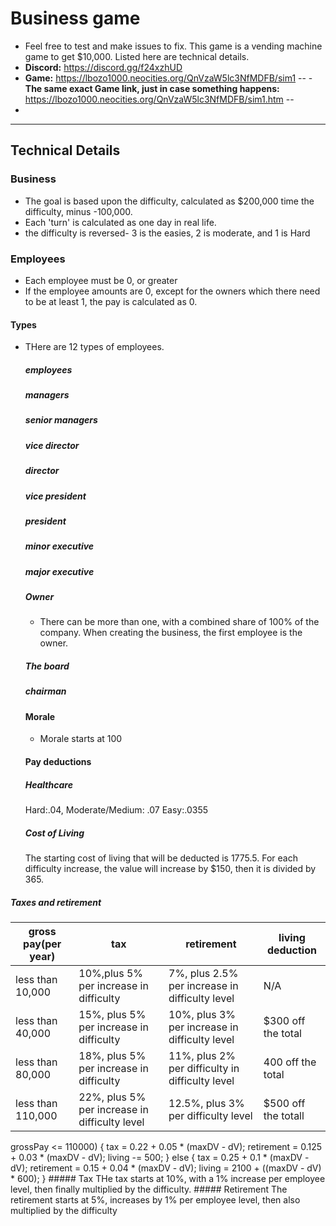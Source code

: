 # Business game 
  - Feel free to test and make issues to fix. This game is a vending machine game to get $10,000. Listed here are technical details. 
 -  **Discord:** https://discord.gg/f24xzhUD
  - **Game:** https://lbozo1000.neocities.org/QnVzaW5lc3NfMDFB/sim1
 -- - **The same exact Game link, just in case something happens:** https://lbozo1000.neocities.org/QnVzaW5lc3NfMDFB/sim1.htm --
  - 
------------------------------------------------
## Technical Details
  ### Business
  - The goal is based upon the difficulty, calculated as $200,000 time the difficulty, minus -100,000.
  - Each 'turn' is calculated as one day in real life.
  - the difficulty is reversed- 3 is the easies, 2 is moderate, and 1 is Hard
  ### Employees
  - Each employee must be 0, or greater
  - If the employee amounts are 0, except for the owners which there need to be at least 1, the pay is calculated as 0.
  #### Types
  - THere are 12 types of employees.
    ##### employees
    
    ##### managers
    
    ##### senior managers
    
    ##### vice director
    
    ##### director
    
    ##### vice president
    
    ##### president
    
    ##### minor executive
    
    ##### major executive
    
    ##### Owner
      - There can be more than one, with a combined share of 100% of the company. When creating the business, the first employee is the     owner.
    ##### The board
    
    ##### chairman
  
    #### Morale
    - Morale starts at 100
    #### Pay deductions
    ##### Healthcare
    Hard:.04, Moderate/Medium: .07 Easy:.0355
    ##### Cost of Living
    The starting cost of living that will be deducted is 1775.5. For each difficulty increase, the value will increase by $150, then it is divided by 365.
  ##### Taxes and retirement
  |gross pay(per year)|tax|retirement|living deduction|
  |-------------|---|----------|----------------|
  |less than 10,000|10%,plus 5% per increase in difficulty|7%, plus 2.5% per increase in difficulty level|N/A|
  |less than 40,000|15%, plus 5% per increase in difficulty|10%, plus 3% per increase in difficulty level|$300 off the total|
  |less than 80,000|18%, plus 5% per increase in difficulty|11%, plus 2% per difficulty in difficulty level|400 off the total|
  |less than 110,000|22%, plus 5% per increase in difficulty level|12.5%, plus 3% per difficulty level|$500 off the totall|
  grossPay <= 110000) {
              tax = 0.22 + 0.05 * (maxDV - dV);
              retirement = 0.125 + 0.03 * (maxDV - dV);
              living -= 500;
          } else {
              tax = 0.25 + 0.1 * (maxDV - dV);
              retirement = 0.15 + 0.04 * (maxDV - dV);
              living = 2100 + ((maxDV - dV) * 600);
          }
    ##### Tax 
    THe tax starts at 10%, with a 1% increase per employee level, then finally multiplied by the difficulty.
    ##### Retirement
    The retirement starts at 5%, increases by 1% per employee level, then also multiplied by the difficulty
  
  
    
